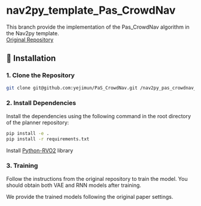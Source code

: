 # nav2py_template_Pas_CrowdNav

This branch provide the implementation of the Pas_CrowdNav algorithm in the Nav2py template.  
[Original Repository](https://github.com/yejimun/PaS_CrowdNav)

## 📌 Installation

### **1. Clone the Repository**
```bash
git clone git@github.com:yejimun/PaS_CrowdNav.git /nav2py_pas_crowdnav_controller/nav2py_pas_crowdnav_controller
```

### **2. Install Dependencies**

Install the dependencies using the following command in the root directory of the planner repository:
```bash
pip install -e .
pip install -r requirements.txt
```
Install [Python-RVO2](https://github.com/sybrenstuvel/Python-RVO2) library

### **3. Training**

Follow the instructions from the original repository to train the model.
You should obtain both VAE and RNN models after training.

We provide the trained models following the original paper settings.

